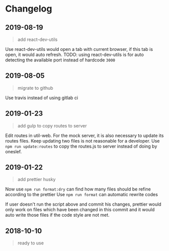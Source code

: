 # Changelog

## 2019-08-19

> add react-dev-utils

Use react-dev-utils would open a tab with current browser, if this tab is open, it would auto refresh.
TODO:
using react-dev-utils is for auto detecting the available port instead of hardcode `3000`

## 2019-08-05

> migrate to github

Use travis instead of using gitlab ci

## 2019-01-23

> add gulp to copy routes to server

Edit routes in util-web. For the mock server, it is also necessary to update its routes files. Keep updating two files is not reasonable for a developer. Use `npm run update:routes` to copy the routes.js to server instead of doing by oneslef.

## 2019-01-22

> add prettier husky

Now use `npm run format:dry` can find how many files should be refine according to the prettier
Use `npm run format` can automatic rewrite codes

If user doesn't run the script above and commit his changes, prettier would only work on files which have been changed in this commit and it would auto write those files if the code style are not met.

## 2018-10-10

> ready to use
